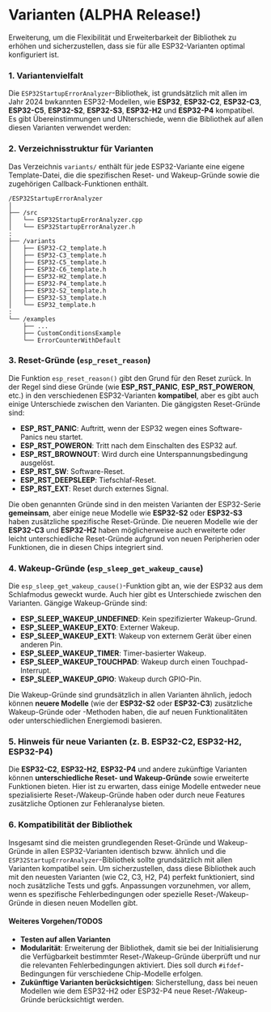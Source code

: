 # Varianten (ALPHA Release!)

Erweiterung, um die Flexibilität und Erweiterbarkeit der Bibliothek zu erhöhen und sicherzustellen, dass sie für alle ESP32-Varianten optimal konfiguriert ist. 

### 1. **Variantenvielfalt**

Die `ESP32StartupErrorAnalyzer`-Bibliothek, ist grundsätzlich mit allen im Jahr 2024 bwkannten ESP32-Modellen, wie **ESP32**, **ESP32-C2**, **ESP32-C3**, **ESP32-C5**, **ESP32-S2**, **ESP32-S3**, **ESP32-H2** und **ESP32-P4** kompatibel. Es gibt Übereinstimmungen und UNterschiede, wenn die Bibliothek auf allen diesen Varianten verwendet werden:

### 2. **Verzeichnisstruktur für Varianten**

Das Verzeichnis `variants/` enthält für jede ESP32-Variante eine eigene Template-Datei, die die spezifischen Reset- und Wakeup-Gründe sowie die zugehörigen Callback-Funktionen enthält.

```
/ESP32StartupErrorAnalyzer
│
├── /src
│   └── ESP32StartupErrorAnalyzer.cpp
│   └── ESP32StartupErrorAnalyzer.h
:
├── /variants
│   ├── ESP32-C2_template.h
│   ├── ESP32-C3_template.h
│   ├── ESP32-C5_template.h
│   ├── ESP32-C6_template.h
│   ├── ESP32-H2_template.h
│   ├── ESP32-P4_template.h
│   ├── ESP32-S2_template.h
│   ├── ESP32-S3_template.h
│   └── ESP32_template.h
:
└── /examples
    ├── ...
    ├── CustomConditionsExample
    └── ErrorCounterWithDefault
```

### 3. **Reset-Gründe (`esp_reset_reason`)**

Die Funktion `esp_reset_reason()` gibt den Grund für den Reset zurück. In der Regel sind diese Gründe (wie **ESP_RST_PANIC**, **ESP_RST_POWERON**, etc.) in den verschiedenen ESP32-Varianten **kompatibel**, aber es gibt auch einige Unterschiede zwischen den Varianten. Die gängigsten Reset-Gründe sind:

- **ESP_RST_PANIC**: Auftritt, wenn der ESP32 wegen eines Software-Panics neu startet.
- **ESP_RST_POWERON**: Tritt nach dem Einschalten des ESP32 auf.
- **ESP_RST_BROWNOUT**: Wird durch eine Unterspannungsbedingung ausgelöst.
- **ESP_RST_SW**: Software-Reset.
- **ESP_RST_DEEPSLEEP**: Tiefschlaf-Reset.
- **ESP_RST_EXT**: Reset durch externes Signal.

Die oben genannten Gründe sind in den meisten Varianten der ESP32-Serie **gemeinsam**, aber einige neue Modelle wie **ESP32-S2** oder **ESP32-S3** haben zusätzliche spezifische Reset-Gründe. Die neueren Modelle wie der **ESP32-C3** und **ESP32-H2** haben möglicherweise auch erweiterte oder leicht unterschiedliche Reset-Gründe aufgrund von neuen Peripherien oder Funktionen, die in diesen Chips integriert sind.

### 4. **Wakeup-Gründe (`esp_sleep_get_wakeup_cause`)**

Die `esp_sleep_get_wakeup_cause()`-Funktion gibt an, wie der ESP32 aus dem Schlafmodus geweckt wurde. Auch hier gibt es Unterschiede zwischen den Varianten. Gängige Wakeup-Gründe sind:

- **ESP_SLEEP_WAKEUP_UNDEFINED**: Kein spezifizierter Wakeup-Grund.
- **ESP_SLEEP_WAKEUP_EXT0**: Externer Wakeup.
- **ESP_SLEEP_WAKEUP_EXT1**: Wakeup von externem Gerät über einen anderen Pin.
- **ESP_SLEEP_WAKEUP_TIMER**: Timer-basierter Wakeup.
- **ESP_SLEEP_WAKEUP_TOUCHPAD**: Wakeup durch einen Touchpad-Interrupt.
- **ESP_SLEEP_WAKEUP_GPIO**: Wakeup durch GPIO-Pin.
  
Die Wakeup-Gründe sind grundsätzlich in allen Varianten ähnlich, jedoch können **neuere Modelle** (wie der **ESP32-S2** oder **ESP32-C3**) zusätzliche Wakeup-Gründe oder -Methoden haben, die auf neuen Funktionalitäten oder unterschiedlichen Energiemodi basieren.

### 5. **Hinweis für neue Varianten (z. B. ESP32-C2, ESP32-H2, ESP32-P4)**

Die **ESP32-C2**, **ESP32-H2**, **ESP32-P4** und andere zukünftige Varianten können **unterschiedliche Reset- und Wakeup-Gründe** sowie erweiterte Funktionen bieten. Hier ist zu erwarten, dass einige Modelle entweder neue spezialisierte Reset-/Wakeup-Gründe haben oder durch neue Features zusätzliche Optionen zur Fehleranalyse bieten.

### 6. **Kompatibilität der Bibliothek**

Insgesamt sind die meisten grundlegenden Reset-Gründe und Wakeup-Gründe in allen ESP32-Varianten identisch bzww. ähnlich und die  `ESP32StartupErrorAnalyzer`-Bibliothek sollte grundsätzlich mit allen Varianten kompatibel sein. Um  sicherzustellen, dass diese Bibliothek auch mit den neuesten Varianten (wie C2, C3, H2, P4) perfekt funktioniert, sind noch zusätzliche Tests und ggfs. Anpassungen vorzunehmen, vor allem, wenn es spezifische Fehlerbedingungen oder spezielle Reset-/Wakeup-Gründe in diesen neuen Modellen gibt.

#### Weiteres Vorgehen/TODOS
- **Testen auf allen Varianten**
- **Modularität**: Erweiterung der Bibliothek, damit sie bei der Initialisierung die Verfügbarkeit bestimmter Reset-/Wakeup-Gründe überprüft und nur die relevanten Fehlerbedingungen aktiviert. Dies soll durch `#ifdef`-Bedingungen für verschiedene Chip-Modelle erfolgen.
- **Zukünftige Varianten berücksichtigen**: Sicherstellung, dass bei neuen Modellen wie dem ESP32-H2 oder ESP32-P4 neue Reset-/Wakeup-Gründe berücksichtigt werden.
